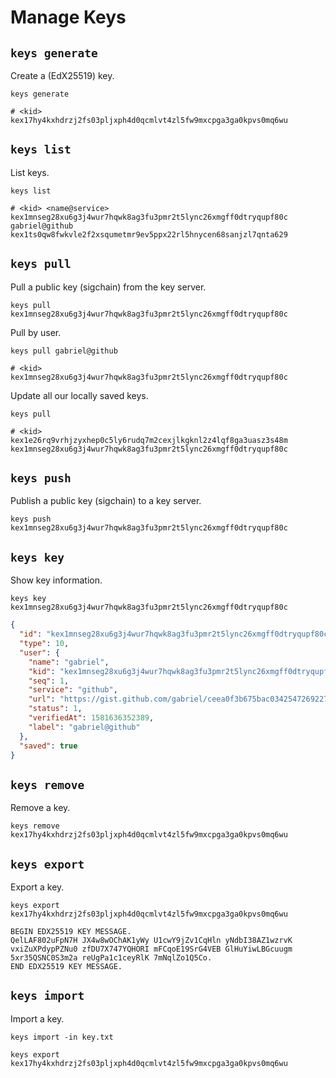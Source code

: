 # Manage Keys

## `keys generate`

Create a (EdX25519) key.

```shell
keys generate

# <kid>
kex17hy4kxhdrzj2fs03pljxph4d0qcmlvt4zl5fw9mxcpga3ga0kpvs0mq6wu
```

## `keys list`

List keys.

```shell
keys list

# <kid> <name@service>
kex1mnseg28xu6g3j4wur7hqwk8ag3fu3pmr2t5lync26xmgff0dtryqupf80c gabriel@github
kex1ts0qw8fwkvle2f2xsqumetmr9ev5ppx22rl5hnycen68sanjzl7qnta629
```

## `keys pull`

Pull a public key (sigchain) from the key server.

```shell
keys pull kex1mnseg28xu6g3j4wur7hqwk8ag3fu3pmr2t5lync26xmgff0dtryqupf80c
```

Pull by user.

```shell
keys pull gabriel@github

# <kid>
kex1mnseg28xu6g3j4wur7hqwk8ag3fu3pmr2t5lync26xmgff0dtryqupf80c
```

Update all our locally saved keys.

```shell
keys pull

# <kid>
kex1e26rq9vrhjzyxhep0c5ly6rudq7m2cexjlkgknl2z4lqf8ga3uasz3s48m
kex1mnseg28xu6g3j4wur7hqwk8ag3fu3pmr2t5lync26xmgff0dtryqupf80c
```

## `keys push`

Publish a public key (sigchain) to a key server.

```shell
keys push kex1mnseg28xu6g3j4wur7hqwk8ag3fu3pmr2t5lync26xmgff0dtryqupf80c
```

## `keys key`

Show key information.

```shell
keys key kex1mnseg28xu6g3j4wur7hqwk8ag3fu3pmr2t5lync26xmgff0dtryqupf80c
```

```json
{
  "id": "kex1mnseg28xu6g3j4wur7hqwk8ag3fu3pmr2t5lync26xmgff0dtryqupf80c",
  "type": 10,
  "user": {
    "name": "gabriel",
    "kid": "kex1mnseg28xu6g3j4wur7hqwk8ag3fu3pmr2t5lync26xmgff0dtryqupf80c",
    "seq": 1,
    "service": "github",
    "url": "https://gist.github.com/gabriel/ceea0f3b675bac03425472692273cf52",
    "status": 1,
    "verifiedAt": 1581636352389,
    "label": "gabriel@github"
  },
  "saved": true
}
```

## `keys remove`

Remove a key.

```shell
keys remove kex17hy4kxhdrzj2fs03pljxph4d0qcmlvt4zl5fw9mxcpga3ga0kpvs0mq6wu
```

## `keys export`

Export a key.

```shell
keys export kex17hy4kxhdrzj2fs03pljxph4d0qcmlvt4zl5fw9mxcpga3ga0kpvs0mq6wu
```

```
BEGIN EDX25519 KEY MESSAGE.
QelLAF802uFpN7H JX4w8wOChAK1yWy U1cwY9jZv1CqHln yNdbI38AZ1wzrvK
vxiZuXPdypPZNu0 zfDU7X747YQHORI mFCqoE19SrG4VEB GlHuYiwLBGcuugm
5xr35QSNC0S3m2a reUgPa1c1ceyRlK 7mNqlZo1Q5Co.
END EDX25519 KEY MESSAGE.
```

## `keys import`

Import a key.

```shell
keys import -in key.txt
```

```
keys export kex17hy4kxhdrzj2fs03pljxph4d0qcmlvt4zl5fw9mxcpga3ga0kpvs0mq6wu
```
